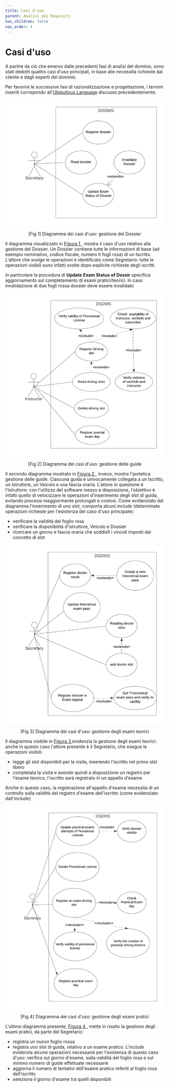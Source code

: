 ```yaml
---
title: Casi d'uso
parent: Analisi dei Requisiti
has_children: false
nav_order: 4
---
```


# Casi d'uso

A partire da ciò che emerso dalle precedenti fasi di analisi del dominio, sono stati dedotti quattro casi d'uso principali, in base alle necessità richieste dal cliente e dagli esperti del dominio.

Per favorire le successive fasi di razionalizzazione e progettazione, i termini inseriti corrispondo all'[Ubiquitous Language](UbiquitousLanguage.md) discusso precedentemente.

<div align="center">
      <img id="fig1" src="img/use_general.png">
      <p align="center" >[Fig 1] Diagramma dei casi d'uso: gestione del Dossier</p>
</div>

Il diagramma visualizzato in <a href="#fig1"> Figura 1 </a>, mostra il caso d'uso relativo alla gestione del Dossier. Un Dossier contiene tutte le informazioni di base (ad esempio nominativo, codice fiscale, numero ti fogli rosa) di un Iscritto.
L'attore che svolge le operazioni è identificato come Segretario: tutte le operazioni visibili sono infatti svolte dopo esplicite richieste degli iscritti.

In particolare la procedura di **Update Exam Status of Dossir** specifica aggiornamento sul completamento di esami pratici/teorici. In caso invalidazione di due fogli rossa dossier deve essere invalidato

<div align="center">
      <img id="fig2" src="img/use_driving.png" >
      <p align="center">[Fig 2] Diagramma dei casi d'uso: gestione delle guide</p>
</div>

Il secondo diagramma mostrato in <a href="#fig2"> Figura 2 </a>, invece, mostra l'ipotetica gestione delle guide.
Ciascuna guida è univocamente collegata a un Iscritto, un Istruttore, un Veicolo e una fascia oraria.
L'attore in questione è l'Istruttore: con l'utilizzo del software messo a disposizione, l'obiettivo è infatti quello di velocizzare le operazioni d'inserimento degli slot di guida, evitando processi maggiormente prolungati e costosi.
Come evidenziato dal diagramma l'inserimento di uno slot, comporta alcuni *include* (determinate operazioni richieste per l'esistenza del caso d'uso principale):
- verificare la validità del foglio rosa
- verificare la disponibilità d'Istruttore, Veicolo e Dossier
- ricercare un giorno e fascia oraria che soddisfi i vincoli imposti dal concetto di slot

<div align="center">
      <img id="fig3" src="img/use_theoretical.png" >
      <p align="center">[Fig 3] Diagramma dei casi d'uso: gestione degli esami teorici </p>
</div>

Il diagramma visibile in <a href="#fig3"> Figura 3 </a> evidenzia la gestione degli esami teorici: anche in questo caso l'attore presente è il Segretario, che esegue le operazioni visibili:
- legge gli slot disponibili per la visita, inserendo l'iscritto nel primo slot libero
- completata la visita e avendo quindi a disposizione un registro per l'esame teorico, l'iscritto sarà registrato in un appello d'esame
  
Anche in questo caso, la registrazione all'appello d'esame necessita di un controllo sulla validità del registro d'esame dell'iscritto (come evidenziato dall'*include*)

<div align="center">
      <img id="fig4" src="img/use_practical.png" >
      <p align="center">[Fig 4] Diagramma dei casi d'uso: gestione degli esami pratici</p>
</div>

L'ultimo diagramma presente, <a href="#fig4"> Figura 4 </a>, mette in risalto la gestione degli esami pratici, da parte del Segretario:
- registra un nuovo foglio rossa
- registra uno slot di guida, relativo a un esame pratico. L'*include* evidenzia alcune operazioni necessarie per l'esistenza di questo caso d'uso: verifica sul giorno d'esame, sulla validità del foglio rosa e sul minimo numero di guide effettuate necessarie
- aggiorna il numero di tentativi dell'esame pratico referiti al foglio rosa dell'iscritto
- seleziona il giorno d'esame tra quelli disponibili